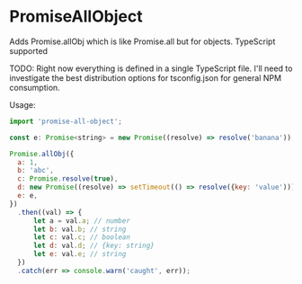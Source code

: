 # PromiseAllObject
Adds Promise.allObj which is like Promise.all but for objects. TypeScript supported

TODO:
Right now everything is defined in a single TypeScript file. I'll need to investigate the best distribution options for tsconfig.json for general NPM consumption.

Usage:

````JavaScript
import 'promise-all-object';

const e: Promise<string> = new Promise((resolve) => resolve('banana'));

Promise.allObj({
  a: 1,
  b: 'abc',
  c: Promise.resolve(true),
  d: new Promise((resolve) => setTimeout(() => resolve({key: 'value'))) as Promise<{key: string}>,
  e: e,
})
  .then((val) => {
      let a = val.a; // number
      let b: val.b; // string
      let c: val.c; // boolean
      let d: val.d; // {key: string}
      let e: val.e; // string
  })
  .catch(err => console.warn('caught', err));
````
